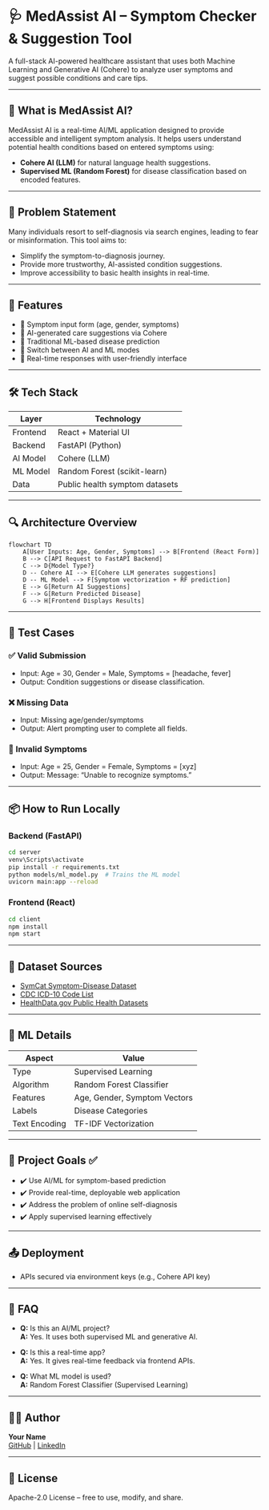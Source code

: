 # 🩺 MedAssist AI – Symptom Checker & Suggestion Tool

A full-stack AI-powered healthcare assistant that uses both Machine Learning and Generative AI (Cohere) to analyze user symptoms and suggest possible conditions and care tips.

---

## 🧠 What is MedAssist AI?

MedAssist AI is a real-time AI/ML application designed to provide accessible and intelligent symptom analysis. It helps users understand potential health conditions based on entered symptoms using:
- **Cohere AI (LLM)** for natural language health suggestions.
- **Supervised ML (Random Forest)** for disease classification based on encoded features.

---

## 🎯 Problem Statement

Many individuals resort to self-diagnosis via search engines, leading to fear or misinformation. This tool aims to:
- Simplify the symptom-to-diagnosis journey.
- Provide more trustworthy, AI-assisted condition suggestions.
- Improve accessibility to basic health insights in real-time.

---

## 🧩 Features

- 🧾 Symptom input form (age, gender, symptoms)
- 🤖 AI-generated care suggestions via Cohere
- 🧠 Traditional ML-based disease prediction
- 🔄 Switch between AI and ML modes
- 💬 Real-time responses with user-friendly interface

---

## 🛠️ Tech Stack

| Layer        | Technology                    |
|--------------|-------------------------------|
| Frontend     | React + Material UI           |
| Backend      | FastAPI (Python)              |
| AI Model     | Cohere (LLM)                  |
| ML Model     | Random Forest (scikit-learn)  |
| Data         | Public health symptom datasets |

---

## 🔍 Architecture Overview

```
flowchart TD
    A[User Inputs: Age, Gender, Symptoms] --> B[Frontend (React Form)]
    B --> C[API Request to FastAPI Backend]
    C --> D{Model Type?}
    D -- Cohere AI --> E[Cohere LLM generates suggestions]
    D -- ML Model --> F[Symptom vectorization + RF prediction]
    E --> G[Return AI Suggestions]
    F --> G[Return Predicted Disease]
    G --> H[Frontend Displays Results]
```

---

## 🧪 Test Cases

### ✅ Valid Submission
- Input: Age = 30, Gender = Male, Symptoms = [headache, fever]
- Output: Condition suggestions or disease classification.

### ❌ Missing Data
- Input: Missing age/gender/symptoms
- Output: Alert prompting user to complete all fields.

### 🚫 Invalid Symptoms
- Input: Age = 25, Gender = Female, Symptoms = [xyz]
- Output: Message: “Unable to recognize symptoms.”

---

## 📦 How to Run Locally

### Backend (FastAPI)
```bash
cd server
venv\Scripts\activate
pip install -r requirements.txt
python models/ml_model.py  # Trains the ML model
uvicorn main:app --reload
```

### Frontend (React)
```bash
cd client
npm install
npm start
```

---

## 📂 Dataset Sources

- [SymCat Symptom-Disease Dataset](https://www.symcat.com/)
- [CDC ICD-10 Code List](https://www.cdc.gov/nchs/icd/icd10.htm)
- [HealthData.gov Public Health Datasets](https://healthdata.gov/)

---

## 🤖 ML Details

| Aspect        | Value                          |
|---------------|---------------------------------|
| Type          | Supervised Learning             |
| Algorithm     | Random Forest Classifier        |
| Features      | Age, Gender, Symptom Vectors    |
| Labels        | Disease Categories              |
| Text Encoding | TF-IDF Vectorization            |

---

## 📌 Project Goals ✅

- ✔️ Use AI/ML for symptom-based prediction
- ✔️ Provide real-time, deployable web application
- ✔️ Address the problem of online self-diagnosis
- ✔️ Apply supervised learning effectively

---

## 📤 Deployment

- APIs secured via environment keys (e.g., Cohere API key)

---

## 🙋 FAQ

- **Q:** Is this an AI/ML project?  
  **A:** Yes. It uses both supervised ML and generative AI.

- **Q:** Is this a real-time app?  
  **A:** Yes. It gives real-time feedback via frontend APIs.

- **Q:** What ML model is used?  
  **A:** Random Forest Classifier (Supervised Learning)

---

## 👨‍💻 Author

**Your Name**  
[GitHub](https://github.com/sree2694) | [LinkedIn](https://www.linkedin.com/in/sreekanth-j-developer/)

---

## 📃 License

Apache-2.0 License – free to use, modify, and share.